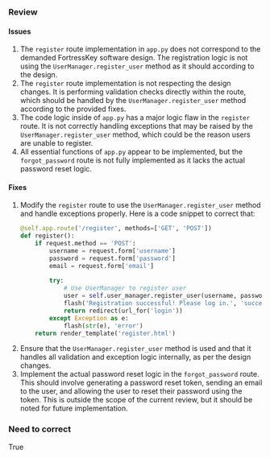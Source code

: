 ### Review
#### Issues
1. The `register` route implementation in `app.py` does not correspond to the demanded FortressKey software design. The registration logic is not using the `UserManager.register_user` method as it should according to the design.
2. The `register` route implementation is not respecting the design changes. It is performing validation checks directly within the route, which should be handled by the `UserManager.register_user` method according to the provided fixes.
3. The code logic inside of `app.py` has a major logic flaw in the `register` route. It is not correctly handling exceptions that may be raised by the `UserManager.register_user` method, which could be the reason users are unable to register.
4. All essential functions of `app.py` appear to be implemented, but the `forgot_password` route is not fully implemented as it lacks the actual password reset logic.

#### Fixes
1. Modify the `register` route to use the `UserManager.register_user` method and handle exceptions properly. Here is a code snippet to correct that:
    ```python
    @self.app.route('/register', methods=['GET', 'POST'])
    def register():
        if request.method == 'POST':
            username = request.form['username']
            password = request.form['password']
            email = request.form['email']
            
            try:
                # Use UserManager to register user
                user = self.user_manager.register_user(username, password, email)
                flash('Registration successful! Please log in.', 'success')
                return redirect(url_for('login'))
            except Exception as e:
                flash(str(e), 'error')
        return render_template('register.html')
    ```
2. Ensure that the `UserManager.register_user` method is used and that it handles all validation and exception logic internally, as per the design changes.
3. Implement the actual password reset logic in the `forgot_password` route. This should involve generating a password reset token, sending an email to the user, and allowing the user to reset their password using the token. This is outside the scope of the current review, but it should be noted for future implementation.

### Need to correct
True
